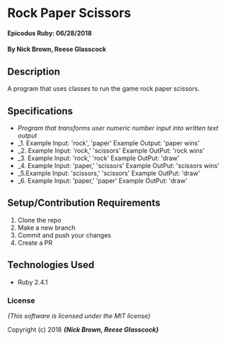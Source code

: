# Rock Paper Scissors

#### Epicodus Ruby: 06/28/2018

#### By Nick Brown, Reese Glasscock

## Description

A program that uses classes to run the game rock paper scissors.

## Specifications
* _Program that transforms user numeric number input into written text output_
* _1. Example Input: 'rock', 'paper' Example Output: 'paper wins'
* _2. Example Input: 'rock,' 'scissors'
Example OutPut: 'rock wins'
* _3. Example Input: 'rock,' 'rock'
Example OutPut: 'draw'
* _4. Example Input: 'paper,' 'scissors'
Example OutPut: 'scissors wins'
* _5.Example Input: 'scissors,' 'scissors'
Example OutPut: 'draw'
* _6. Example Input: 'paper,' 'paper'
Example OutPut: 'draw'

## Setup/Contribution Requirements

1. Clone the repo
1. Make a new branch
1. Commit and push your changes
1. Create a PR

## Technologies Used

* Ruby 2.4.1

### License

*{This software is licensed under the MIT license}*

Copyright (c) 2018 **_{Nick Brown, Reese Glasscock}_**
